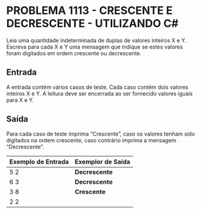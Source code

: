 # PROBLEMA 1113 - CRESCENTE E DECRESCENTE - UTILIZANDO C#

Leia uma quantidade indeterminada de duplas de valores inteiros X e Y. Escreva para cada X e Y uma mensagem que indique se estes valores foram digitados em ordem crescente ou decrescente.

## Entrada
A entrada contém vários casos de teste. Cada caso contém dois valores inteiros X e Y. A leitura deve ser encerrada ao ser fornecido valores iguais para X e Y.

## Saída
Para cada caso de teste imprima “Crescente”, caso os valores tenham sido digitados na ordem crescente, caso contrário imprima a mensagem “Decrescente”.


| Exemplo de Entrada | Exemplor de Saída |
|--------------------|-------------------|
| 5 2                | **Decrescente**   |  
| 6 3                | **Decrescente**   |
| 3 8                | **Crescente**     |
| 2 2                |                   |